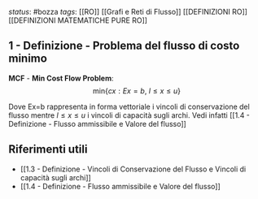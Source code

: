 *status*: #bozza 
*tags*: [[RO]] [[Grafi e Reti di Flusso]] [[DEFINIZIONI RO]] [[DEFINIZIONI MATEMATICHE PURE RO]]

## 1 - Definizione - Problema del flusso di costo minimo  

**MCF** - **Min Cost Flow Problem**:
$$
\text{min}\{cx : Ex=b,\ l \leq x \leq u \} 
$$

Dove Ex=b rappresenta in forma vettoriale i vincoli di conservazione del flusso mentre $l \leq x \leq u$ i vincoli di capacità sugli archi. Vedi infatti [[1.4 - Definizione - Flusso ammissibile e Valore del flusso]]
## Riferimenti utili

* [[1.3 - Definizione - Vincoli di Conservazione del Flusso e Vincoli di capacità sugli archi]]
* [[1.4 - Definizione - Flusso ammissibile e Valore del flusso]]